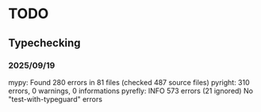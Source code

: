 # TODO

## Typechecking

### 2025/09/19

mypy: Found 280 errors in 81 files (checked 487 source files)
pyright: 310 errors, 0 warnings, 0 informations
pyrefly: INFO 573 errors (21 ignored)
No "test-with-typeguard" errors
